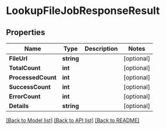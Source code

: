 # LookupFileJobResponseResult

## Properties

Name | Type | Description | Notes
------------ | ------------- | ------------- | -------------
**FileUrl** | **string** |  |[optional] 
**TotalCount** | **int** |  |[optional] 
**ProcessedCount** | **int** |  |[optional] 
**SuccessCount** | **int** |  |[optional] 
**ErrorCount** | **int** |  |[optional] 
**Details** | **string** |  |[optional] 

[[Back to Model list]](../README.md#documentation-for-models) [[Back to API list]](../README.md#documentation-for-api-endpoints) [[Back to README]](../README.md)


